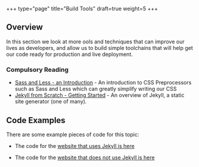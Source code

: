 +++
type="page"
title="Build Tools"
draft=true
weight=5
+++

## Overview

In this section we look at more ools and techniques that can improve our lives as developers, and allow us to build simple toolchains that will help get our code ready for production and live deployment.

### Compulsory Reading

-   [Sass and Less - an Introduction](http://vanseodesign.com/css/css-preprocessors/) - An introduction to CSS Preprocessors such as Sass and Less which can greatly simplify writing our CSS
-   [Jekyll from Scratch - Getting Started](http://pixelcog.com/blog/2013/jekyll-from-scratch-introduction/) - An overview of Jekyll, a static site generator (one of many).

## Code Examples

There are some example pieces of code for this topic:

-   The code for the [website that uses Jekyll is here](https://github.com/martinjc/martinjc.com)

-   The code for the [website that does not use Jekyll is here](https://github.com/martinjc/datajconf)
